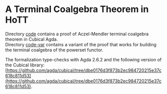 # A Terminal Coalgebra Theorem in HoTT

Directory [code](https://github.com/niccoloveltri/aczel-mendler/tree/main/code) contains a proof of Aczel-Mendler terminal coalgebra theorem in Cubical Agda.  
Directory [code-var](https://github.com/niccoloveltri/aczel-mendler/tree/main/code-var) contains a variant of the proof that works for building the terminal coalgebra of the powerset functor.  

The formalization type-checks with Agda 2.6.2 and the following version of the Cubical library:  
[https://github.com/agda/cubical/tree/dbe0176d3f873b2ec984720215e37c618c811d53](https://github.com/agda/cubical/tree/dbe0176d3f873b2ec984720215e37c618c811d53).
